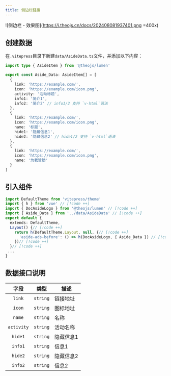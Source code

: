 ```yaml
---
title: 侧边栏链接
---
```


![侧边栏 - 效果图](https://i.theojs.cn/docs/202408081937401.png =400x)

## 创建数据

在`.vitepress`目录下新建`data/AsideData.ts`文件，并添加以下内容：

```ts [.vitepress/data/AsideData.ts]
import type { AsideItem } from '@theojs/lumen'

export const Aside_Data: AsideItem[] = [
  {
    link: 'https://example.com/',
    icon: 'https://example.com/icon.png',
    activity: '活动标题',
    info1: '简介1',
    info2: '简介2' // info1/2 支持 `v-html`语法
  },
  {
    link: 'https://example.com/',
    icon: 'https://example.com/icon.png',
    name: '标题',
    hide1: '隐藏信息1',
    hide2: '隐藏信息2' // hide1/2 支持 `v-html`语法
  },
  {
    link: 'https://example.com/',
    icon: 'https://example.com/icon.png',
    name: '为我赞助'
  }
]
```

## 引入组件

```ts [.vitepress/theme/index.ts]
import DefaultTheme from 'vitepress/theme'
import { h } from 'vue' // [!code ++]
import { DocAsideLogo } from '@theojs/lumen' // [!code ++]
import { Aside_Data } from '../data/AsideData' // [!code ++]
export default {
  extends: DefaultTheme,
  Layout() {// [!code ++]
    return h(DefaultTheme.Layout, null, {// [!code ++]
      'aside-ads-before': () => h(DocAsideLogo, { Aside_Data }) // [!code ++]
    })// [!code ++]
  }// [!code ++]
 ...
}
```

## 数据接口说明

|    字段    |   类型   | 描述                                       |
| :--------: | :------: | ------------------------------------------ |
|   `link`   | `string` | 链接地址                                   |
|   `icon`   | `string` | 图标地址                                   |
|   `name`   | `string` | <Badge type="tip" text="可选" /> 名称      |
| `activity` | `string` | <Badge type="tip" text="可选" /> 活动名称  |
|  `hide1`   | `string` | <Badge type="tip" text="可选" /> 隐藏信息1 |
|  `info1`   | `string` | <Badge type="tip" text="可选" /> 信息1     |
|  `hide2`   | `string` | <Badge type="tip" text="可选" /> 隐藏信息2 |
|  `info2`   | `string` | <Badge type="tip" text="可选" /> 信息2     |
